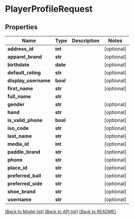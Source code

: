 # PlayerProfileRequest

## Properties
Name | Type | Description | Notes
------------ | ------------- | ------------- | -------------
**address_id** | **int** |  | [optional] 
**apparel_brand** | **str** |  | [optional] 
**birthdate** | **date** |  | [optional] 
**default_rating** | **str** |  | [optional] 
**display_username** | **bool** |  | [optional] 
**first_name** | **str** |  | [optional] 
**full_name** | **str** |  | 
**gender** | **str** |  | [optional] 
**hand** | **str** |  | [optional] 
**is_valid_phone** | **bool** |  | [optional] 
**iso_code** | **str** |  | [optional] 
**last_name** | **str** |  | [optional] 
**media_id** | **int** |  | [optional] 
**paddle_brand** | **str** |  | [optional] 
**phone** | **str** |  | [optional] 
**place_id** | **str** |  | [optional] 
**preferred_ball** | **str** |  | [optional] 
**preferred_side** | **str** |  | [optional] 
**shoe_brand** | **str** |  | [optional] 
**username** | **str** |  | [optional] 

[[Back to Model list]](../README.md#documentation-for-models) [[Back to API list]](../README.md#documentation-for-api-endpoints) [[Back to README]](../README.md)

